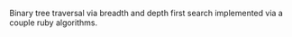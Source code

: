Binary tree traversal via breadth and depth first search implemented via a couple ruby algorithms. 
